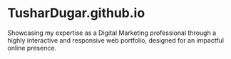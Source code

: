 # TusharDugar.github.io
Showcasing my expertise as a Digital Marketing professional through a highly interactive and responsive web portfolio, designed for an impactful online presence.
